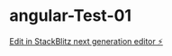 # angular-Test-01

[Edit in StackBlitz next generation editor ⚡️](https://stackblitz.com/~/github.com/gusalex22/angular-Test-01)